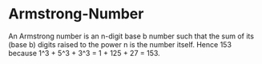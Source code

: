 # Armstrong-Number
An Armstrong number is an n-digit base b number such that the sum of its (base b) digits raised to the power n is the number itself.
Hence 153 because 1^3 + 5^3 + 3^3 = 1 + 125 + 27 = 153.
